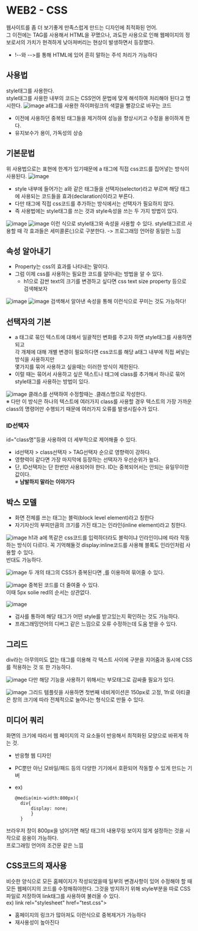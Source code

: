 # WEB2 - CSS
웹사이트를 좀 더 보기좋게 만족스럽게 만드는 디자인에 최적화된 언어.  
그 이전에는 TAG를 사용해서 HTML을 꾸몄으나, 과도한 사용으로 인해 웹페이지의 정보로서의 가치가 현격하게 낮아져버리는 현상이 발생하면서 등장했다.

- !--와 -->를 통해 HTML에 있어 흔히 말하는 주석 처리가 가능하다

## 사용법
style태그를 사용한다.  
style태그를 사용한 내부의 코드는 CSS언어 문법에 맞게 해석하여 처리해야 된다고 명시한다.
![image](./Web2/image.png)
a태그를 사용한 하이퍼링크의 색깔을 빨강으로 바꾸는 코드

- 이전에 사용하던 중복된 태그들을 제거하여 성능을 향상시키고 수정을 용이하게 한다.
- 유지보수가 용이, 가독성의 상승

## 기본문법
위 사용법으로는 표현에 한계가 있기때문에 a 태그에 직접 css코드를 집어넣는 방식이 사용된다.
![image](./Web2/image-2.png)

- style 내부에 들어가는 a와 같은 태그들을 선택자(selector)라고 부르며 해당 태그에 사용되는 코드들을 효과(declaration)이라고 부른다.
- 다만 태그에 직접 css코드를 추가하는 방식에서는 선택자가 필요하지 않다.
- 즉 사용법에는 style태그를 쓰는 것과 style속성을 쓰는 두 가지 방법이 있다.

![image](./Web2/image-3.png)
![image](./Web2/image-4.png)
이런 식으로 style태그와 속성을 사용할 수 있다.
style태그르르 사용할 때 각 효과들은 세미콜론(;)으로 구분한다.
-> 프로그래밍 언어랑 동일한 느낌

## 속성 알아내기
- Property는 css의 효과를 나타내는 말이다.
- 그럼 이제 css를 사용하는 필요한 코드를 알아내는 방법을 알 수 있다.
  - h1으로 감싼 text의 크기를 변경하고 싶다면 css text size property 등으로 검색해보자  

![image](./Web2/image-5.png)
![image](./Web2/image-6.png)
검색해서 알아낸 속성을 통해 이런식으로 꾸미는 것도 가능하다!

## 선택자의 기본
- a 태그로 묶인 텍스트에 대해서 일괄적인 변화를 주고자 하면 style태그를 사용하면 되고  
  각 개체에 대해 개별 변경이 필요하다면 css코드를 해당 a태그 내부에 직접 써넣는 방식을 사용하지만  
  몇가지를 묶어 사용하고 싶을때는 이러한 방식이 제한된다.
- 이럴 때는 묶어서 사용하고 싶은 텍스트나 태그에 class를 추가해서 하나로 묶어 style태그를 사용하는 방법이 있다.

![image](./Web2/image-7.png)
클래스를 선택하여 수정할때는 .클래스명으로 작성한다.  
※ 다만 이 방식은 하나의 텍스트에 여러가지 class를 사용할 경우 텍스트의 가장 가까운 class의 명령어만 수행되기 때문에 여러가지 오류를 발생시킬수가 있다.
### ID선택자
id="class명"등을 사용하여 더 세부적으로 제어해줄 수 있다.
- id선택자 > class선택자 > TAG선택자 순으로 영향력이 강하다.
- 영향력이 같다면 가장 마지막에 등장하는 선택자가 우선순위가 높다.
- 단, ID선택자는 단 한번만 사용되어야 한다. ID는 중복되어서는 안되는 유일무이한 값이다.  
  ※ <strong>남발하지 말라는 이야기다</strong>
  
## 박스 모델
- 화면 전체를 쓰는 태그는 블럭(block level element)라고 칭한다
- 자기자신의 부피만큼의 크기를 가진 태그는 인라인(inline element)라고 칭한다.

![image](./Web2/image-8.png)
h1과 a에 똑같은 css코드를 입력하더라도 블럭이냐 인라인이냐에 따라 작동하는 방식이 다르다. 꼭 기억해둘것
display:inline코드를 사용해 블록도 인라인처럼 사용할 수 있다.  
반대도 가능하다.

![image](./Web2/image-9.png)
두 개의 태그의 CSS가 중복된다면 ,를 이용하여 묶어줄 수 있다.

![image](./Web2/image-10.png)
중복된 코드를 더 줄여줄 수 있다.  
이때 5px solie red의 순서는 상관없다.

![image](./Web2/image-11.png)
- 검사를 통하여 해당 태그가 어떤 style를 받고있는지 확인하는 것도 가능하다.  
-  프래그래밍언어의 디버그 같은 느낌으로 오류 수정하는데 도움 받을 수 있다.

## 그리드
div라는 아무의미도 없는 태그를 이용해 각 텍스트 사이에 구분을 지어줌과 동시에 CSS를 적용하는 것 또 한 가능하다.

![image](./Web2/image-12.png)
다만 해당 기능을 사용하기 위해서는 부모태그로 감싸줄 필요가 있다.

![image](./Web2/image-13.png)
그리드 템플릿을 사용하면 첫번째 네비게이션은 150px로 고정, 1fr로 아티클은 창의 크기에 따라 전체적으로 늘어나는 형식으로 만들 수 있다.

## 미디어 쿼리
화면의 크기에 따라서 웹 페이지의 각 요소들이 반응해서 최적화된 모양으로 바뀌게 하는 것.
 - 반응형 웹 디자인
 - PC뿐만 아닌 모바일/패드 등의 다양한 기기에서 호환되어 작동할 수 있게 만드는 기버

- ex)
  ```
  @media(min-width:800px){
    div{
        display: none;
        }
    }
    ```
브라우저 창이 800px을 넘어가면 
해당 태그의 내용무링 보이지 않게 설정하는 것을 시작으로 응용이 가능하다.  
프로그래밍 언어의 조건문 같은 느낌

## CSS코드의 재사용
비슷한 양식으로 모든 홈페이지가 작성되었을때 일부의 변경사항이 있어 수정해야 할 때 모든 웹페이지의 코드를 수정해줘야한다.
그것을 방지하기 위해 style부분을 따로 CSS파일로 저장하여 link태그를 사용하여 불러올 수 있다.  
ex) link rel="stylesheet" href="test.css">
- 홈페이지의 링크가 많아져도 이런식으로 중복제거가 가능하다
- 재사용성이 높아진다
